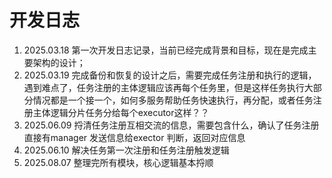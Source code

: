 # 开发日志

1. 2025.03.18 第一次开发日志记录，当前已经完成背景和目标，现在是完成主要架构的设计；
2. 2025.03.19 完成备份和恢复的设计之后，需要完成任务注册和执行的逻辑，遇到难点了，任务注册的主体逻辑应该再每个任务里，但是这样任务执行大部分情况都是一个接一个，如何多服务帮助任务快速执行，再分配，或者任务注册主体逻辑分片任务分给每个executor这样？？
3. 2025.06.09 捋清任务注册互相交流的信息，需要包含什么，确认了任务注册直接有manager 发送信息给exector 判断，返回对应信息
4. 2025.06.10 解决任务第一次注册和任务注册触发逻辑  
5. 2025.08.07 整理完所有模块，核心逻辑基本捋顺
